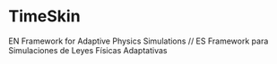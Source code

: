 # TimeSkin
EN Framework for Adaptive Physics Simulations // ES Framework para Simulaciones de Leyes Físicas Adaptativas
